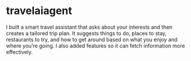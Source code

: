 # travelaiagent
I built a smart travel assistant that asks about your interests and then creates a tailored trip plan. It suggests things to do, places to stay, restaurants to try, and how to get around based on what you enjoy and where you’re going. I also added features so it can fetch information more effectively.
